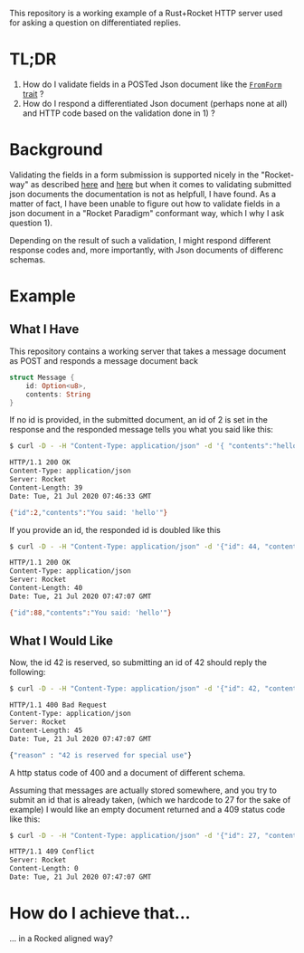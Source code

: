 This repository is a working example of a Rust+Rocket HTTP server used for asking a question on differentiated replies.

# TL;DR


   1. How do I validate fields in a POSTed Json document like the [`FromForm` trait](https://api.rocket.rs/v0.4/rocket/request/trait.FromFormValue.html) ?
   2. How do I respond a differentiated Json document (perhaps none at all) and HTTP code based on the validation done in 1) ?


# Background
Validating the fields in a form submission is supported nicely in the "Rocket-way" as described [here](https://rocket.rs/v0.4/guide/requests/#forms) 
and [here](https://api.rocket.rs/v0.4/rocket/request/trait.FromFormValue.html) 
but when it comes to validating submitted json documents the documentation is not as helpfull, I have found. As a matter of fact, I have been unable to figure out how to validate fields in a json document in a "Rocket Paradigm" conformant way, which I why I ask question 1).

Depending on the result of such a validation, I might respond different response codes and, more importantly, with Json documents of differenc schemas.

# Example


## What I Have
This repository contains a working server that takes a message document as POST and responds a message document back
```rust
struct Message {
    id: Option<u8>,
    contents: String
}
```

If no id is provided, in the submitted document, an id of 2 is set in the response and the responded message tells you what you said like this:

```bash
$ curl -D - -H "Content-Type: application/json" -d '{ "contents":"hello"}' -X POST http://localhost:8000/message

HTTP/1.1 200 OK
Content-Type: application/json
Server: Rocket
Content-Length: 39
Date: Tue, 21 Jul 2020 07:46:33 GMT

{"id":2,"contents":"You said: 'hello'"}
```

If you provide an id, the responded id is doubled like this


```bash
$ curl -D - -H "Content-Type: application/json" -d '{"id": 44, "contents":"hello"}' -X POST http://localhost:8000/message

HTTP/1.1 200 OK
Content-Type: application/json
Server: Rocket
Content-Length: 40
Date: Tue, 21 Jul 2020 07:47:07 GMT

{"id":88,"contents":"You said: 'hello'"}
```

## What I Would Like

Now, the id 42 is reserved, so submitting an id of 42 should reply the following:

```bash
$ curl -D - -H "Content-Type: application/json" -d '{"id": 42, "contents":"hello"}' -X POST http://localhost:8000/message

HTTP/1.1 400 Bad Request
Content-Type: application/json
Server: Rocket
Content-Length: 45
Date: Tue, 21 Jul 2020 07:47:07 GMT

{"reason" : "42 is reserved for special use"}
```
A http status code of 400 and a document of different schema.


Assuming that messages are actually stored somewhere, and you try to submit an id that is already taken, (which we hardcode to 27 for the sake of example) I would like an empty document returned and a 409 status code like this:

```bash
$ curl -D - -H "Content-Type: application/json" -d '{"id": 27, "contents":"hello"}' -X POST http://localhost:8000/message

HTTP/1.1 409 Conflict
Server: Rocket
Content-Length: 0
Date: Tue, 21 Jul 2020 07:47:07 GMT
```
# How do I achieve that...
... in a Rocked aligned way?
